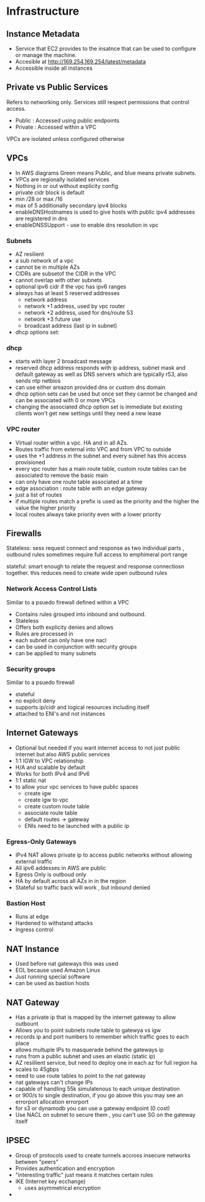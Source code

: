 # Infrastructure

## Instance Metadata

- Service that EC2 provides to the insatnce that can be used to configure or manage the machine. 
- Accesible at <http://169.254.169.254/latest/metadata>
- Accessible inside all instances

## Private vs Public Services
Refers to networking only. Services still respect permissions that control access. 
- Public : Accessed using public endpoints
- Private : Accessed within a VPC 

VPCs are isolated unless configured otherwise 

## VPCs

- In AWS diagrams Green means Public, and blue means private subnets. 
- VPCs are regionally isolated services
- Nothing in or out without explicity config
- private cidr block is default 
- min /28 or max /16 
- max of 5 additionally secondary ipv4 blocks
- enableDNSHostnames is used to give hosts with public ipv4 addresses are registered in dns
- enableDNSSUpport - use to enable dns resolution in vpc

### Subnets

- AZ resilient
- a sub network of a vpc 
- cannot be in multiple AZs
- CIDRs are subsetof the CIDR in the VPC
- cannot overlap with other subnets
- optional ipv6 cidr if the vpc has ipv6 ranges
- always has at least 5 reserved addresses
    - network address
    - network +1 address, used by vpc router 
    - network +2 address, used for dns/route 53 
    - network +3 future use
    - broadcast address (last ip in subnet)
- dhcp options set: 

### dhcp

- starts with layer 2 broadcast message
- reserved dhcp address responds with ip address, subnet mask and default gateway as well as DNS servers which are typically r53, also sends ntp netbios
- can use either amazon provided dns or custom dns domain 
- dhcp option sets can be used but once set they cannot be changed and can be associated with 0 or more VPCs
- changing the associated dhcp option set is immediate but existing clients won't get new settings until they need a new lease

### VPC router

- Virtual router within a vpc. HA and in all AZs.
- Routes traffic from external into VPC and from VPC to outside
- uses the +1 address in the subnet and every subnet has this access provisioned
- every vpc router has a main route table, custom route tables can be associated to remove the basic main
- can only have one route table associated at a time
- edge association : route table with an edge gateway 
- just a list of routes 
- if multiple routes match a prefix is used as the priority and the higher the value the higher priority 
- local routes always take priority even with a lower priority 

## Firewalls
Stateless: sess request connect and response as two individual parts , outbound rules sometimes require full access to emphimeral port range

stateful: smart enough to relate the request and response connectiosn together. this reduces need to create wide open outbound rules

### Network Access Control Lists
Similar to a psuedo firewall defined within a VPC 

- Contains rules grouped into inbound and outbound.
- Stateless 
- Offers both explicity denies and allows 
- Rules are processed in 
- each subnet can only have one nacl
- can be used in conjunction with security groups
- can be applied to many subnets

### Security groups
Similar to a psuedo firewall

- stateful
- no explicit deny 
- supports ip/cidr and logical resources including itself
- attached to ENI's and not instances

## Internet Gateways

- Optional but needed if you want internet access to not just public internet but also AWS public services
- 1:1 IGW to VPC relationship
- H/A and scalable by default
- Works for both IPv4 and IPv6
- 1:1 static nat 
- to allow your vpc services to have public spaces
   - create igw
   - create igw to vpc 
   - create custom route table
   - associate route table
   - default routes -> gateway
   - ENIs need to be launched with a public ip
   
### Egress-Only Gateways
 - IPv4 NAT allows private ip to access public networks without allowing external traffic
 - All ipv6 addesses in AWS are public
 - Egress Only is outboud only 
 - HA by default across all AZs in in the region 
 - Stateful so traffic back will work , but inbound denied


### Bastion Host
- Runs at edge
- Hardened to withstand attacks
- Ingress control

## NAT Instance
- Used before nat gateways this was used 
- EOL because used Amazon Linux 
- Just running special software
- can be used as bastion hosts

## NAT Gateway

- Has a private ip that is mapped by the internet gateway to allow outbount
- Allows you to point subnets route table to gatewya vs igw
- records ip and port numbers to remember which traffic goes to each place
- allows multuple IPs to masquerade behind the gateways ip
- runs from a public subnet and uses an elastic (static ip)
- AZ resillient service, but need to deploy one in each az for full region ha
- scales to 45gbps 
- need to use route tables to point to the nat gateway 
- nat gateways can't change IPs
- capable of handling 55k simulatenous to each unique destination
- or 900/s to single destination, if you go above this you may see an errorport allocation errorport
- for s3 or dynamodb you can use a gateway endpoint (0 cost)
- Use NACL on subnet to secure them , you can't use SG on the gateway itself

## IPSEC

- Group of protocols used to create tunnels accross insecure networks between "peers"
- Provides authentication and encryption
- "interesting traffic" just means it matches certain rules
- IKE (Internet key ecchange)
   - uses asymmetrical encryption
-
